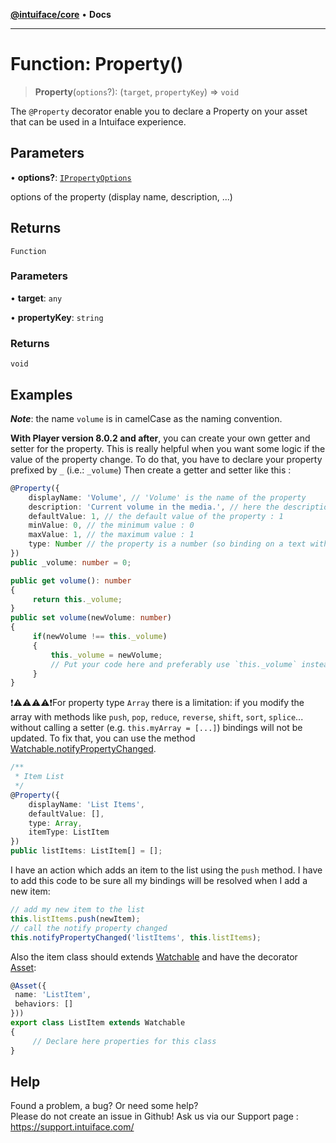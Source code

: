 [**@intuiface/core**](../README.md) • **Docs**

***

# Function: Property()

> **Property**(`options`?): (`target`, `propertyKey`) => `void`

The `@Property` decorator enable you to declare a Property on your asset that can be used in a Intuiface experience.

## Parameters

• **options?**: [`IPropertyOptions`](../interfaces/IPropertyOptions.md)

options of the property (display name, description, ...)

## Returns

`Function`

### Parameters

• **target**: `any`

• **propertyKey**: `string`

### Returns

`void`

## Examples

_**Note**_: the name `volume` is in camelCase as the naming convention.

**With Player version 8.0.2 and after**, you can create your own getter and setter for the property. This is really helpful when you want some logic if the value of the property change.
To do that, you have to declare your property prefixed by `_` (i.e.: `_volume`)
Then create a getter and setter like this :

```ts
@Property({
    displayName: 'Volume', // 'Volume' is the name of the property
    description: 'Current volume in the media.', // here the description of the property
    defaultValue: 1, // the default value of the property : 1
    minValue: 0, // the minimum value : 0
    maxValue: 1, // the maximum value : 1
    type: Number // the property is a number (so binding on a text with '0.5' value will be converted in a number value 0.5)
})
public _volume: number = 0;

public get volume(): number
{
     return this._volume;
} 
public set volume(newVolume: number)
{
     if(newVolume !== this._volume)
     {
         this._volume = newVolume;
         // Put your code here and preferably use `this._volume` instead of `newVolume` as internal Player logic will have apply type conversion and custom range value on it.
     }
}
```

❗⚠️⚠️⚠️⚠️❗For property type `Array` there is a limitation: if you modify the array with methods like `push`, `pop`, `reduce`, `reverse`, `shift`, `sort`, `splice`... without calling a setter (e.g. `this.myArray = [...]`) bindings will not be updated. To fix that, you can use the method [Watchable.notifyPropertyChanged](../classes/Watchable.md#notifypropertychanged).

```ts
/**
 * Item List
 */
@Property({
    displayName: 'List Items',
    defaultValue: [],
    type: Array,
    itemType: ListItem
})
public listItems: ListItem[] = [];
```
I have an action which adds an item to the list using the `push` method. I have to add this code to be sure all my bindings will be resolved when I add a new item:
```ts
// add my new item to the list
this.listItems.push(newItem);
// call the notify property changed
this.notifyPropertyChanged('listItems', this.listItems);
```
Also the item class should extends [Watchable](../classes/Watchable.md) and have the decorator [Asset](Asset.md):
```ts
@Asset({
 name: 'ListItem',
 behaviors: []
}))
export class ListItem extends Watchable
{
     // Declare here properties for this class 
}
```


## Help
Found a problem, a bug? Or need some help?  
Please do not create an issue in Github! Ask us via our Support page : https://support.intuiface.com/